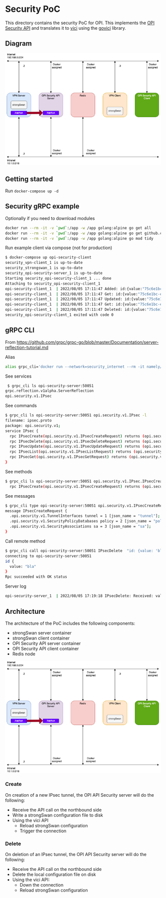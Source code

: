 # Security PoC

This directory contains the security PoC for OPI. This implements the
[OPI Security API](https://github.com/opiproject/opi-api/blob/main/security/security-spec.md)
and translates it to [vici](https://docs.strongswan.org/docs/5.9/plugins/vici.html) using
the [govici](https://github.com/strongswan/govici) library.

## Diagram

![OPI Security PoC Components](opi-security-poc.drawio.png)

## Getting started

Run `docker-compose up -d`

## Security gRPC example

Optionally if you need to download modules

```bash
docker run --rm -it -v `pwd`:/app -w /app golang:alpine go get all
docker run --rm -it -v `pwd`:/app -w /app golang:alpine go get github.com/opiproject/opi-api/security/proto
docker run --rm -it -v `pwd`:/app -w /app golang:alpine go mod tidy
```

Run example client via compose (not for production)

```bash
$ docker-compose up opi-security-client
security_vpn-client_1 is up-to-date
security_strongswan_1 is up-to-date
security_opi-security-server_1 is up-to-date
Starting security_opi-security-client_1 ... done
Attaching to security_opi-security-client_1
opi-security-client_1  | 2022/08/05 17:11:47 Added: id:{value:"75c6e1bc-efed-4044-9888-d3b3503eb786"}
opi-security-client_1  | 2022/08/05 17:11:47 Get: id:{value:"75c6e1bc-efed-4044-9888-d3b3503eb786"}
opi-security-client_1  | 2022/08/05 17:11:47 Updated: id:{value:"75c6e1bc-efed-4044-9888-d3b3503eb786"}
opi-security-client_1  | 2022/08/05 17:11:47 Get: id:{value:"75c6e1bc-efed-4044-9888-d3b3503eb786"}
opi-security-client_1  | 2022/08/05 17:11:47 Deleted: id:{value:"75c6e1bc-efed-4044-9888-d3b3503eb786"}
security_opi-security-client_1 exited with code 0
```

## gRPC CLI

From <https://github.com/grpc/grpc-go/blob/master/Documentation/server-reflection-tutorial.md>

Alias

```bash
alias grpc_cli='docker run --network=security_internet --rm -it namely/grpc-cli'
```

See services

```bash
 $ grpc_cli ls opi-security-server:50051
grpc.reflection.v1alpha.ServerReflection
opi.security.v1.IPsec
```

See commands

```bash
$ grpc_cli ls opi-security-server:50051 opi.security.v1.IPsec -l
filename: ipsec.proto
package: opi.security.v1;
service IPsec {
  rpc IPsecCreate(opi.security.v1.IPsecCreateRequest) returns (opi.security.v1.IPsecCreateResponse) {}
  rpc IPsecDelete(opi.security.v1.IPsecDeleteRequest) returns (opi.security.v1.IPsecDeleteResponse) {}
  rpc IPsecUpdate(opi.security.v1.IPsecUpdateRequest) returns (opi.security.v1.IPsecUpdateResponse) {}
  rpc IPsecList(opi.security.v1.IPsecListRequest) returns (opi.security.v1.IPsecListResponse) {}
  rpc IPsecGet(opi.security.v1.IPsecGetRequest) returns (opi.security.v1.IPsecGetResponse) {}
}
```

See methods

```bash
$ grpc_cli ls opi-security-server:50051 opi.security.v1.IPsec.IPsecCreate -l
  rpc IPsecCreate(opi.security.v1.IPsecCreateRequest) returns (opi.security.v1.IPsecCreateResponse) {}
```

See messages

```bash
$ grpc_cli type opi-security-server:50051 opi.security.v1.IPsecCreateRequest
message IPsecCreateRequest {
  .opi.security.v1.TunnelInterfaces tunnel = 1 [json_name = "tunnel"];
  .opi.security.v1.SecurityPolicyDatabases policy = 2 [json_name = "policy"];
  .opi.security.v1.SecurityAssociations sa = 3 [json_name = "sa"];
}
```

Call remote method

```bash
$ grpc_cli call opi-security-server:50051 IPsecDelete  "id: {value: 'bla'}"
connecting to opi-security-server:50051
id {
  value: "bla"
}
Rpc succeeded with OK status
```

Server log

```bash
opi-security-server_1  | 2022/08/05 17:19:18 IPsecDelete: Received: value:"bla"
```

## Architecture

The architecture of the PoC includes the following components:

* strongSwan server container
* strongSwan client container
* OPI Security API server container
* OPI Security API client container
* Redis node

![OPI Security PoC Components](opi-security-poc.drawio.png)

### Create

On creation of a new IPsec tunnel, the OPI API Security server will do the
following:

* Receive the API call on the northbound side
* Write a strongSwan configuration file to disk
* Using the vici API
  * Reload strongSwan configuration
  * Trigger the connection

### Delete

On deletion of an IPsec tunnel, the OPI API Security server will do the
following:

* Receive the API call on the northbound side
* Delete the local configuration file on disk
* Using the vici API:
  * Down the connection
  * Reload strongSwan configuration
